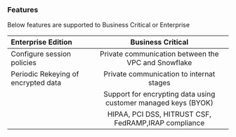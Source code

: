 ### Features

Below features are supported to Business Critical or Enterprise

| Enterprise Edition                     | Business Critical                                              | 
| :---                                   |      :----:                                                    |      
| Configure session policies             | Private communication between the VPC and Snowflake            | 
| Periodic Rekeying of encrypted data    | Private communication to internat stages                       | 
|                                        | Support for encrypting data using customer managed keys (BYOK) | 
|                                        | HIPAA, PCI DSS, HITRUST CSF, FedRAMP,IRAP compliance           | 
